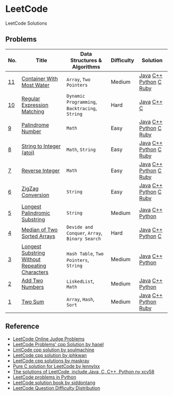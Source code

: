 # LeetCode
LeetCode Solutions

## Problems
|No.|Title|Data Structures & Algorithms|Difficulty |Solution|
|---|-----|----------------------------|-----------|--------|
|[11](https://leetcode.com/problems/container-with-most-water/)|[Container With Most Water](container-with-most-water)|`Array`, `Two Pointers`|Medium|[Java](container-with-most-water/ContainerWithMostWater.java) [C++](container-with-most-water/ContainerWithMostWater.cpp) [Python](container-with-most-water/ContainerWithMostWater.py) [C](container-with-most-water/ContainerWithMostWater.c) [Ruby](container-with-most-water/ContainerWithMostWater.rb)|
|[10](https://leetcode.com/problems/regular-expression-matching/)|[Regular Expression Matching](regular-expression-matching)|`Dynamic Programming`, `Backtracing`, `String`|Hard|[Java](regular-expression-matching/RegularExpressionMatching.java) [C++](regular-expression-matching/RegularExpressionMatching.cpp) [C](regular-expression-matching/RegularExpressionMatching.c)|
|[9](https://leetcode.com/problems/palindrome-number/)|[Palindrome Number ](palindrome-number)|`Math`|Easy|[Java](palindrome-number/PalindromeNumber.java) [C++](palindrome-number/PalindromeNumber.cpp) [Python](palindrome-number/PalindromeNumber.py) [C](palindrome-number/PalindromeNumber.c) [Ruby](palindrome-number/PalindromeNumber.rb)|
|[8](https://leetcode.com/problems/string-to-integer-atoi/)|[String to Integer (atoi) ](string-to-integer-atoi)|`Math`, `String`|Easy|[Java](string-to-integer-atoi/StringToIntegerAtoi.java) [C++](string-to-integer-atoi/StringToIntegerAtoi.cpp) [Python](string-to-integer-atoi/StringToIntegerAtoi.py) [C](string-to-integer-atoi/StringToIntegerAtoi.c) [Ruby](string-to-integer-atoi/StringToIntegerAtoi.rb)|
|[7](https://leetcode.com/problems/reverse-integer/)|[Reverse Integer](reverse-integer)|`Math`|Easy|[Java](reverse-integer/ReverseInteger.java) [C++](reverse-integer/ReverseInteger.rb) [Python](reverse-integer/ReverseInteger.py) [C](reverse-integer/ReverseInteger.c) [Ruby](reverse-integer/ReverseInteger.c)|
|[6](https://leetcode.com/problems/zigzag-conversion/)|[ZigZag Conversion](zigzag-conversion)|`String`|Easy|[Java](zigzag-conversion/ZigZagConversion.java) [C++](zigzag-conversion/ZigZagConversion.cpp) [Python](zigzag-conversion/ZigZagConversion.py) [C](zigzag-conversion/ZigZagConversion.c) [Ruby](zigzag-conversion/ZigZagConversion.rb)|
|[5](https://leetcode.com/problems/longest-palindromic-substring/)|[Longest Palindromic Substring](longest-palindromic-substring)|`String`|Medium|[Java](longest-palindromic-substring/LongestPalindromicSubstring.java) [C++](longest-palindromic-substring/LongestPalindromicSubstring.cpp) [Python](longest-palindromic-substring/LongestPalindromicSubstring.py)|
|[4](https://leetcode.com/problems/median-of-two-sorted-arrays/)|[Median of Two Sorted Arrays](median-of-two-sorted-arrays)|`Devide and Conquer`, `Array`, `Binary Search`|Hard|[Java](median-of-two-sorted-arrays/MedianOfTwoSortedArrays.java) [C++](median-of-two-sorted-arrays/MedianOfTwoSortedArrays.cpp)  [Python](median-of-two-sorted-arrays/MedianOfTwoSortedArrays.py) [C](median-of-two-sorted-arrays/MedianOfTwoSortedArrays.c)|
|[3](https://leetcode.com/problems/longest-substring-without-repeating-characters/)|[Longest Substring Without Repeating Characters](longest-substring-without-repeating-characters)|`Hash Table`, `Two Pointers`, `String`|Medium|[Java](longest-substring-without-repeating-characters/LongestSubstringWithoutRepeatingCharacters.java) [C++](longest-substring-without-repeating-characters/LongestSubstringWithoutRepeatingCharacters.cpp) [Python](longest-substring-without-repeating-characters/LongestSubstringWithoutRepeatingCharacters.py)|
|[2](https://leetcode.com/problems/add-two-numbers/)|[Add Two Numbers](add-two-numbers)|`LiskedList`, `Math`|Medium|[Java](add-two-numbers/AddTwoNumbers.java) [C++](add-two-numbers/AddTwoNumbers.cpp) [Python](add-two-numbers/AddTwoNumbers.py)|
|[1](https://leetcode.com/problems/two-sum/)|[Two Sum](two-sum)|`Array`, `Hash`, `Sort`|Medium|[Java](two-sum/TwoSum.java) [C++](two-sum/TwoSum.cpp) [Python](two-sum/TwoSum.py) [Ruby](two-sum/TwoSum.rb)|


## Reference
* [LeetCode Online Judge Problems](https://leetcode.com/problemset/algorithms)
* [LeetCode Problems' cpp Solution by haoel](https://github.com/haoel/leetcode)
* [LintCode cpp solution by soulmachine](https://github.com/soulmachine/lintcode)
* [LeetCode cpp solution by iphkwan](https://github.com/iphkwan/leetcode)
* [LeetCode cpp solutions by maskray](http://maskray.me/blog/2014-06-29-leetcode-solutions)
* [Pure C solution for LeetCode by lennylxx](https://github.com/lennylxx/leetcode)
* [The solutions of LeetCode, include Java, C, C++, Python ny xcv58](https://github.com/xcv58/LeetCode)
* [LeetCode problems in Python](https://github.com/shichao-an/leetcode-python)
* [LeetCode solution book by siddontang](https://github.com/siddontang/leetcode-solution)
* [LeetCode Question Difficulty Distribution](http://zephyrusara.blogspot.com/2014/07/leetcode-question-difficulty.html)
